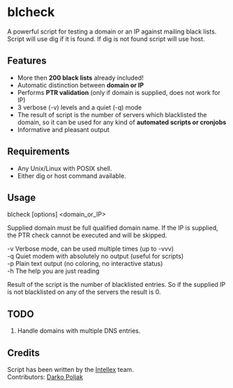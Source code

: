# blcheck

A powerful script for testing a domain or an IP against mailing black lists.  
Script will use dig if it is found. If dig is not found script will use host.


Features
--------------------

* More then __200 black lists__ already included!
* Automatic distinction between __domain or IP__
* Performs __PTR validation__ (only if domain is supplied, does not work for IP)
* 3 verbose (-v) levels and a quiet (-q) mode
* The result of script is the number of servers which blacklisted the domain, so it can be used for any kind of __automated scripts or cronjobs__
* Informative and pleasant output


Requirements
--------------------

* Any Unix/Linux with POSIX shell.
* Either dig or host command available.


Usage
--------------------

blcheck [options] <domain\_or\_IP>

Supplied domain must be full qualified domain name.
If the IP is supplied, the PTR check cannot be executed and will be skipped.

-v          Verbose mode, can be used multiple times (up to -vvv)  
-q          Quiet modem with absolutely no output (useful for scripts)  
-p          Plain text output (no coloring, no interactive status)  
-h          The help you are just reading  

Result of the script is the number of blacklisted entries. So if the supplied
IP is not blacklisted on any of the servers the result is 0.


TODO
--------------------
1. Handle domains with multiple DNS entries.


Credits
--------------------
Script has been written by the [Intellex](http://intellex.rs/en) team.  
Contributors:
	[Darko Poljak](https://github.com/darko-poljak)


